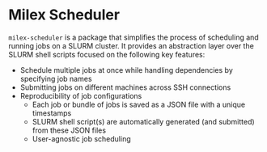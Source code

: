 # Milex Scheduler

`milex-scheduler` is a package that simplifies the process of scheduling and
running jobs on a SLURM cluster. It provides an abstraction layer over the SLURM
shell scripts focused on the following key features:

- Schedule multiple jobs at once while handling dependencies by specifying job
  names
- Submitting jobs on different machines across SSH connections
- Reproducibility of job configurations
  - Each job or bundle of jobs is saved as a JSON file with a unique timestamps
  - SLURM shell script(s) are automatically generated (and submitted) from these
    JSON files
  - User-agnostic job scheduling

```{tableofcontents}

```
